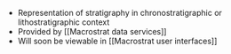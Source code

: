 - Representation of stratigraphy in chronostratigraphic or lithostratigraphic
  context
- Provided by [[Macrostrat data services]]
- Will soon be viewable in [[Macrostrat user interfaces]]
